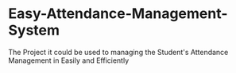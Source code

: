 # Easy-Attendance-Management-System
The Project it could be used to managing the Student's Attendance Management in Easily and Efficiently
